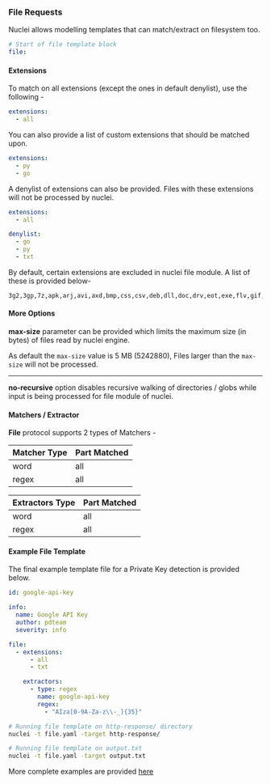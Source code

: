 ### File Requests

Nuclei allows modelling templates that can match/extract on filesystem too.

```yaml
# Start of file template block
file:
```

#### Extensions

To match on all extensions (except the ones in default denylist), use the following - 

```yaml
extensions:
  - all
```

You can also provide a list of custom extensions that should be matched upon.

```yaml
extensions:
  - py
  - go
```

A denylist of extensions can also be provided. Files with these extensions will not be processed by nuclei.

```yaml
extensions:
  - all

denylist:
  - go
  - py
  - txt
```

By default, certain extensions are excluded in nuclei file module. A list of these is provided below- 

```
3g2,3gp,7z,apk,arj,avi,axd,bmp,css,csv,deb,dll,doc,drv,eot,exe,flv,gif,gifv,gz,h264,ico,iso,jar,jpeg,jpg,lock,m4a,m4v,map,mkv,mov,mp3,mp4,mpeg,mpg,msi,ogg,ogm,ogv,otf,pdf,pkg,png,ppt,psd,rar,rm,rpm,svg,swf,sys,tar,tar.gz,tif,tiff,ttf,txt,vob,wav,webm,wmv,woff,woff2,xcf,xls,xlsx,zip
```

#### More Options

**max-size** parameter can be provided which limits the maximum size (in bytes) of files read by nuclei engine.

As default the `max-size` value is 5 MB (5242880), Files larger than the `max-size` will not be processed.

-----

**no-recursive** option disables recursive walking of directories / globs while input is being processed for file module of nuclei.

#### Matchers / Extractor

**File** protocol supports 2 types of Matchers -

| Matcher Type | Part Matched |
| ------------ | ------------ |
| word         | all          |
| regex        | all          |


| Extractors Type | Part Matched |
| --------------- | ------------ |
| word            | all          |
| regex           | all          |


#### **Example File Template**

The final example template file for a Private Key detection is provided below.

```yaml
id: google-api-key

info:
  name: Google API Key
  author: pdteam
  severity: info

file:
  - extensions:
      - all
      - txt

    extractors:
      - type: regex
        name: google-api-key
        regex:
          - "AIza[0-9A-Za-z\\-_]{35}"
```

```bash
# Running file template on http-response/ directory
nuclei -t file.yaml -target http-response/

# Running file template on output.txt
nuclei -t file.yaml -target output.txt
```

More complete examples are provided [here](../../template-examples/file.md)